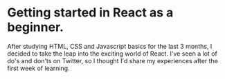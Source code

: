# Getting started in React as a beginner.

After studying HTML, CSS and Javascript basics for the last 3 months, I decided to take the leap into the exciting world of React. I've seen a lot of do's and don'ts on Twitter, so I thought I'd share my experiences after the first week of learning. 
